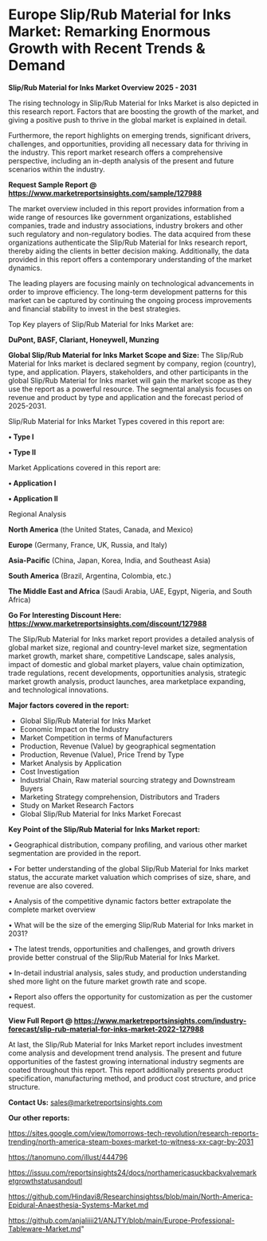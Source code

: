 # Europe Slip/Rub Material for Inks Market: Remarking Enormous Growth with Recent Trends & Demand

<Strong> Slip/Rub Material for Inks Market Overview 2025 - 2031</strong>

The rising technology in Slip/Rub Material for Inks Market is also depicted in this research report. Factors that are boosting the growth of the market, and giving a positive push to thrive in the global market is explained in detail.

Furthermore, the report highlights on emerging trends, significant drivers, challenges, and opportunities, providing all necessary data for thriving in the industry. This report market research offers a comprehensive perspective, including an in-depth analysis of the present and future scenarios within the industry.

<strong>Request Sample Report @ <a href=https://www.marketreportsinsights.com/sample/127988>https://www.marketreportsinsights.com/sample/127988</a></strong>

The market overview included in this report provides information from a wide range of resources like government organizations, established companies, trade and industry associations, industry brokers and other such regulatory and non-regulatory bodies. The data acquired from these organizations authenticate the Slip/Rub Material for Inks research report, thereby aiding the clients in better decision making. Additionally, the data provided in this report offers a contemporary understanding of the market dynamics.

The leading players are focusing mainly on technological advancements in order to improve efficiency. The long-term development patterns for this market can be captured by continuing the ongoing process improvements and financial stability to invest in the best strategies.

Top Key players of Slip/Rub Material for Inks Market are:

<strong>DuPont, BASF, Clariant, Honeywell, Munzing</strong>

<strong><b>Global Slip/Rub Material for Inks Market Scope and Size:</b></strong>
The Slip/Rub Material for Inks market is declared segment by company, region (country), type, and application. Players, stakeholders, and other participants in the global Slip/Rub Material for Inks market will gain the market scope as they use the report as a powerful resource. The segmental analysis focuses on revenue and product by type and application and the forecast period of 2025-2031.

Slip/Rub Material for Inks Market Types covered in this report are:

<strong>• Type I

• Type II</strong>

Market Applications covered in this report are:

<strong>• Application I

• Application II</strong> 

Regional Analysis

<strong>North America</strong> (the United States, Canada, and Mexico)

<strong>Europe</strong> (Germany, France, UK, Russia, and Italy)

<strong>Asia-Pacific</strong> (China, Japan, Korea, India, and Southeast Asia)

<strong>South America</strong> (Brazil, Argentina, Colombia, etc.)

<strong>The Middle East and Africa</strong> (Saudi Arabia, UAE, Egypt, Nigeria, and South Africa)

<strong>Go For Interesting Discount Here: <a href=https://www.marketreportsinsights.com/discount/127988>https://www.marketreportsinsights.com/discount/127988</a></strong>

The Slip/Rub Material for Inks market report provides a detailed analysis of global market size, regional and country-level market size, segmentation market growth, market share, competitive Landscape, sales analysis, impact of domestic and global market players, value chain optimization, trade regulations, recent developments, opportunities analysis, strategic market growth analysis, product launches, area marketplace expanding, and technological innovations.

<strong><b>Major factors covered in the report:</b></strong>
<ul>
  <li>Global Slip/Rub Material for Inks Market </li>
  <li>Economic Impact on the Industry</li>
  <li>Market Competition in terms of Manufacturers</li>
  <li>Production, Revenue (Value) by geographical segmentation</li>
  <li>Production, Revenue (Value), Price Trend by Type</li>
  <li>Market Analysis by Application</li>
  <li>Cost Investigation</li>
  <li>Industrial Chain, Raw material sourcing strategy and Downstream Buyers</li>
  <li>Marketing Strategy comprehension, Distributors and Traders</li>
  <li>Study on Market Research Factors</li>
  <li>Global Slip/Rub Material for Inks Market Forecast</li>
</ul>

<strong><b>Key Point of the Slip/Rub Material for Inks Market report:</b></strong>

• Geographical distribution, company profiling, and various other market segmentation are provided in the report.

• For better understanding of the global Slip/Rub Material for Inks market status, the accurate market valuation which comprises of size, share, and revenue are also covered.

• Analysis of the competitive dynamic factors better extrapolate the complete market overview

• What will be the size of the emerging Slip/Rub Material for Inks market in 2031?

• The latest trends, opportunities and challenges, and growth drivers provide better construal of the Slip/Rub Material for Inks Market.

• In-detail industrial analysis, sales study, and production understanding shed more light on the future market growth rate and scope.

• Report also offers the opportunity for customization as per the customer request.

<strong><b>View Full Report @ <a href=https://www.marketreportsinsights.com/industry-forecast/slip-rub-material-for-inks-market-2022-127988>https://www.marketreportsinsights.com/industry-forecast/slip-rub-material-for-inks-market-2022-127988</a></b></strong>


At last, the Slip/Rub Material for Inks Market report includes investment come analysis and development trend analysis. The present and future opportunities of the fastest growing international industry segments are coated throughout this report. This report additionally presents product specification, manufacturing method, and product cost structure, and price structure.

<strong>Contact Us:</strong>
sales@marketreportsinsights.com

<strong>Our other reports:</strong>

<a href=https://sites.google.com/view/tomorrows-tech-revolution/research-reports-trending/north-america-steam-boxes-market-to-witness-xx-cagr-by-2031>https://sites.google.com/view/tomorrows-tech-revolution/research-reports-trending/north-america-steam-boxes-market-to-witness-xx-cagr-by-2031</a>

<a href=https://tanomuno.com/illust/444796>https://tanomuno.com/illust/444796</a>

<a href=https://issuu.com/reportsinsights24/docs/northamericasuckbackvalvemarketgrowthstatusandoutl>https://issuu.com/reportsinsights24/docs/northamericasuckbackvalvemarketgrowthstatusandoutl</a>

<a href=https://github.com/Hindavi8/Researchinsightss/blob/main/North-America-Epidural-Anaesthesia-Systems-Market.md>https://github.com/Hindavi8/Researchinsightss/blob/main/North-America-Epidural-Anaesthesia-Systems-Market.md</a>

<a href=https://github.com/anjaliiii21/ANJTY/blob/main/Europe-Professional-Tableware-Market.md>https://github.com/anjaliiii21/ANJTY/blob/main/Europe-Professional-Tableware-Market.md</a>"
